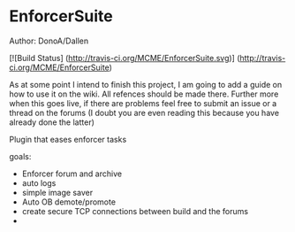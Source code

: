 EnforcerSuite
============

Author: DonoA/Dallen

 [![Build Status] (http://travis-ci.org/MCME/EnforcerSuite.svg)] (http://travis-ci.org/MCME/EnforcerSuite)

As at some point I intend to finish this project, I am going to add a guide on how to use it on the wiki. All refences should be made there. Further more when this goes live, if there are problems feel free to submit an issue or a thread on the forums (I doubt you are even reading this because you have already done the latter)

Plugin that eases enforcer tasks

goals:
* Enforcer forum and archive
* auto logs
* simple image saver
* Auto OB demote/promote
* create secure TCP connections between build and the forums
* 


